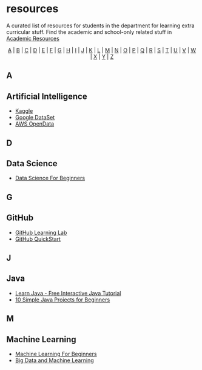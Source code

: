 # resources
A curated list of resources for students in the department for learning extra curricular stuff. Find the academic and school-only related stuff in [Academic Resources](https://github.com/acesknust/university-resources)

<p align="center">
  <a href="#A">A</a> | <a href="#B">B</a> | <a href="#C">C</a> | <a href="#D">D</a> | <a href="#E">E</a> | <a href="#F">F</a> | <a href="#G">G</a> | <a href="#H">H</a> | <a href="#I">I</a> | <a href="#J">J</a> | <a href="#K">K</a> | <a href="#L">L</a> | <a href="#M">M</a> | <a href="#N">N</a> | <a href="#O">O</a> | <a href="#P">P</a> | <a href="#Q">Q</a> | <a href="#R">R</a> | <a href="#S">S</a> | <a href="#T">T</a> | <a href="#U">U</a> | <a href="#V">V</a> | <a href="#W">W</a> | <a href="#X">X</a> | <a href="#Y">Y</a> | <a href="#Z">Z</a>
</p>

## <a name="A"> </a>A
## Artificial Intelligence
- [Kaggle](https://www.kaggle.com)
- [Google DataSet](https://datasetsearch.research.google.com)
- [AWS OpenData](https://registry.opendata.aws)

## <a name="D"> </a>D
## Data Science
- [Data Science For Beginners](https://github.com/microsoft/Data-Science-For-Beginners)

## <a name="G"> </a>G
## GitHub
- [GitHub Learning Lab](https://lab.github.com)
- [GitHub QuickStart](https://docs.github.com/en/get-started/quickstart)

## <a name="J"> </a>J
## Java
- [Learn Java - Free Interactive Java Tutorial](https://www.learnjavaonline.org/)
- [10 Simple Java Projects for Beginners](https://javahungry.blogspot.com/2019/12/java-projects-for-beginners.html)


## <a name="M"> </a>M
## Machine Learning
- [Machine Learning For Beginners](https://github.com/microsoft/ML-For-Beginners)
- [Big Data and Machine Learning](https://ocw.mit.edu/courses/res-ll-005-mathematics-of-big-data-and-machine-learning-january-iap-2020/)
